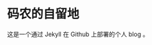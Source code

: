 # 码农的自留地

这是一个通过 Jekyll 在 Github 上部署的个人 blog 。

<!--
devaiops@163.com
https://github.com/lukas-h/jekyll-timeline

详细介绍，包括了相关内容的详细介绍，用来详细回答 What、Why、How 等问题。
简明教程，假设用户已经有了基本概念，只介绍常用的内容，例如语法的语法、特殊差异等。
速查手册，列举常用命令，基本上是用来做查询用的。

NOTE: 更新font-awesome时同时需要下载fonts目录下的文件，可以从如下链接下载


当前的tag有
tag: [Linux, Kernel]
CheatSheet Protocol TLS/SSL LeetCode AI Program Network Security SoftWare Linux Kernel FrontEnd BackEnd Topic Forward Translation Database DevOps Container Algorithm Structure Theory Blog Others
GoLang C/C++ JavaScript Python
MySQL PostgreSQL SQLite

通过category和related添加关联文章
relate: libev
category: [libev,linux]

https://www.google.com/adsense/new/u/1/pub-5925708324262028/home?hl=zh-CN&signup-no-redirect=true
-->
